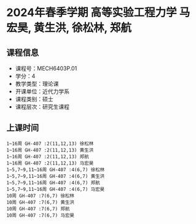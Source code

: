 # 2024年春季学期 高等实验工程力学 马宏昊, 黄生洪, 徐松林, 郑航






## 课程信息

- 课程号：MECH6403P.01
- 学分：4
- 教学类型：理论课
- 开课单位：近代力学系
- 课程类别：硕士
- 课程层次：研究生课程

## 上课时间

```
1~16周 GH-407 :2(11,12,13) 徐松林
1~16周 GH-407 :2(11,12,13) 黄生洪
1~16周 GH-407 :2(11,12,13) 郑航
1~16周 GH-407 :2(11,12,13) 马宏昊
1~5,7~9,11~16周 GH-407 :4(6,7) 徐松林
1~5,7~9,11~16周 GH-407 :4(6,7) 黄生洪
1~5,7~9,11~16周 GH-407 :4(6,7) 郑航
1~5,7~9,11~16周 GH-407 :4(6,7) 马宏昊
10周 GH-407 :7(6,7) 徐松林
10周 GH-407 :7(6,7) 黄生洪
10周 GH-407 :7(6,7) 郑航
10周 GH-407 :7(6,7) 马宏昊
```

